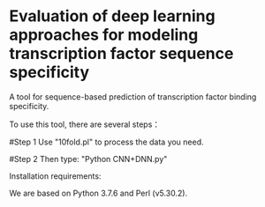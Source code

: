 # Evaluation of deep learning approaches for modeling transcription factor sequence specificity

A tool for sequence-based prediction of transcription factor binding specificity.

To use this tool, there are several steps：

#Step 1
Use "10fold.pl" to process the data you need.

#Step 2
Then type: "Python CNN+DNN.py"


Installation requirements:

We are based on Python 3.7.6 and Perl (v5.30.2).
